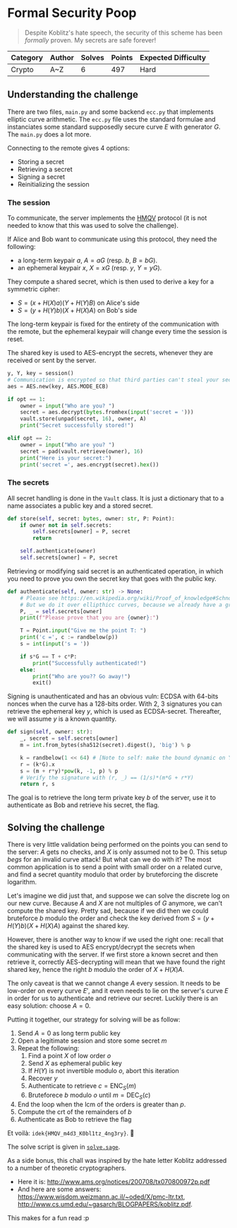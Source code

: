 # Formal Security Poop

> Despite Koblitz's hate speech, the security of this scheme has been *formally* proven. My secrets are safe forever!

| Category | Author | Solves | Points | Expected Difficulty |
| -------- | ------ | ------ | ------ | ------------------- |
| Crypto   | A~Z    |      6 |    497 | Hard                |

## Understanding the challenge

There are two files, `main.py` and some backend `ecc.py` that implements elliptic curve arithmetic.
The `ecc.py` file uses the standard formulae and instanciates some standard supposedly secure curve $E$ with generator $G$.
The `main.py` does a lot more.

Connecting to the remote gives 4 options:
- Storing a secret
- Retrieving a secret
- Signing a secret
- Reinitializing the session

### The session

To communicate, the server implements the [HMQV](https://en.wikipedia.org/wiki/MQV) protocol (it is not needed to know that this was used to solve the challenge).

If Alice and Bob want to communicate using this protocol, they need the following:
- a long-term keypair $a$, $A=aG$ (resp. $b$, $B=bG$).
- an ephemeral keypair $x$, $X=xG$ (resp. $y$, $Y=yG$).

They compute a shared secret, which is then used to derive a key for a symmetric cipher:
- $S = (x + H(X)a)(Y + H(Y)B)$ on Alice's side
- $S = (y + H(Y)b)(X + H(X)A)$ on Bob's side

The long-term keypair is fixed for the entirety of the communication with the remote, but the ephemeral keypair will change every time the session is reset.

The shared key is used to AES-encrypt the secrets, whenever they are received or sent by the server.

```py
y, Y, key = session()
# Communication is encrypted so that third parties can't steal your secrets!
aes = AES.new(key, AES.MODE_ECB)
```
```py
if opt == 1:
    owner = input("Who are you? ")
    secret = aes.decrypt(bytes.fromhex(input('secret = ')))
    vault.store(unpad(secret, 16), owner, A)
    print("Secret successfully stored!")

elif opt == 2:
    owner = input("Who are you? ")
    secret = pad(vault.retrieve(owner), 16)
    print("Here is your secret:")
    print('secret =', aes.encrypt(secret).hex())
```

### The secrets

All secret handling is done in the `Vault` class.
It is just a dictionary that to a name associates a public key and a stored secret.
```py
def store(self, secret: bytes, owner: str, P: Point):
    if owner not in self.secrets:
        self.secrets[owner] = P, secret
        return

    self.authenticate(owner)
    self.secrets[owner] = P, secret
```

Retrieving or modifying said secret is an authenticated operation, in which you need to prove you own the secret key that goes with the public key.
```py
def authenticate(self, owner: str) -> None:
    # Please see https://en.wikipedia.org/wiki/Proof_of_knowledge#Schnorr_protocol for how to interact
    # But we do it over ellipthicc curves, because we already have a group setup :D
    P, _ = self.secrets[owner]
    print(f"Please prove that you are {owner}:")

    T = Point.input("Give me the point T: ")
    print('c =', c := randbelow(p))
    s = int(input('s = '))

    if s*G == T + c*P:
        print("Successfully authenticated!")
    else:
        print("Who are you?? Go away!")
        exit()
```

Signing is unauthenticated and has an obvious vuln: ECDSA with 64-bits nonces when the curve has a 128-bits order.
With 2, 3 signatures you can retrieve the ephemeral key $y$, which is used as ECDSA-secret.
Thereafter, we will assume $y$ is a known quantity.
```py
def sign(self, owner: str):
    _, secret = self.secrets[owner]
    m = int.from_bytes(sha512(secret).digest(), 'big') % p

    k = randbelow(1 << 64) # [Note to self: make the bound dynamic on Y's order]
    r = (k*G).x
    s = (m + r*y)*pow(k, -1, p) % p
    # Verify the signature with (r, _) == (1/s)*(m*G + r*Y)
    return r, s
```

The goal is to retrieve the long term private key $b$ of the server, use it to authenticate as Bob and retrieve his secret, the flag.

## Solving the challenge

There is very little validation being performed on the points you can send to the server: $A$ gets no checks, and $X$ is only assumed not to be $0$.
This setup *begs* for an invalid curve attack!
But what can we do with it?
The most common application is to send a point with small order on a related curve, and find a secret quantity modulo that order by bruteforcing the discrete logarithm.

Let's imagine we did just that, and suppose we can solve the discrete log on our new curve.
Because $A$ and $X$ are not multiples of $G$ anymore, we can't compute the shared key.
Pretty sad, because if we did then we could bruteforce $b$ modulo the order and check the key derived from $S = (y + H(Y)b)(X + H(X)A)$ against the shared key.

However, there is another way to know if we used the right one: recall that the shared key is used to AES encrypt/decrypt the secrets when communicating with the server.
If we first store a known secret and then retrieve it, correctly AES-decrypting will mean that we have found the right shared key, hence the right $b$ modulo the order of $X + H(X)A$.

The only caveat is that we cannot change $A$ every session.
It needs to be low-order on every curve $E'$, and it even needs to lie on the server's curve $E$ in order for us to authenticate and retrieve our secret.
Luckily there is an easy solution: choose $A = 0$.

Putting it together, our strategy for solving will be as follow:
1. Send $A = 0$ as long term public key
1. Open a legitimate session and store some secret $m$
1. Repeat the following:
    1. Find a point $X$ of low order $o$
    1. Send $X$ as ephemeral public key
    1. If $H(Y)$ is not invertible modulo $o$, abort this iteration
    1. Recover $y$
    1. Authenticate to retrieve $c = \mathrm{ENC}_S(m)$
    1. Bruteforece $b$ modulo $o$ until $m = \mathrm{DEC}_S(c)$
1. End the loop when the lcm of the orders is greater than $p$.
1. Compute the crt of the remainders of $b$
1. Authenticate as Bob to retrieve the flag

Et voilà: `idek{HMQV_m4d3_K0bl1tz_4ng3ry}`. 🎉

The solve script is given in [`solve.sage`](./solve.sage).


As a side bonus, this chall was inspired by the hate letter Koblitz addressed to a number of theoretic cryptographers.
- Here it is: http://www.ams.org/notices/200708/tx070800972p.pdf
- And here are some answers: https://www.wisdom.weizmann.ac.il/~oded/X/pmc-ltr.txt, http://www.cs.umd.edu/~gasarch/BLOGPAPERS/koblitz.pdf.

This makes for a fun read :p
